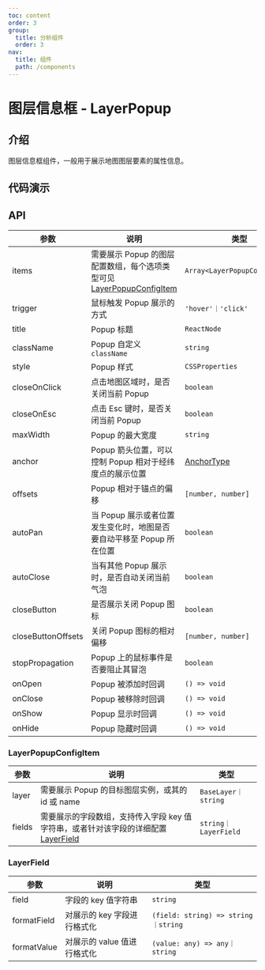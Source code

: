 ```yaml
---
toc: content
order: 3
group:
  title: 分析组件
  order: 3
nav:
  title: 组件
  path: /components
---
```


# 图层信息框 - LayerPopup

## 介绍

图层信息框组件，一般用于展示地图图层要素的属性信息。

## 代码演示

<code src="./demos/default.tsx" compact defaultShowCode></code>

## API

| 参数               | 说明                                                                                          | 类型                          | 默认值     |
| ------------------ | --------------------------------------------------------------------------------------------- | ----------------------------- | ---------- |
| items              | 需要展示 Popup 的图层配置数组，每个选项类型可见 [LayerPopupConfigItem](#LayerPopupConfigItem) | `Array<LayerPopupConfigItem>` | `[]`       |
| trigger            | 鼠标触发 Popup 展示的方式                                                                     | `'hover'｜'click'`            | `'hover'`  |
| title              | Popup 标题                                                                                    | `ReactNode`                   | -          |
| className          | Popup 自定义 `className`                                                                      | `string`                      | -          |
| style              | Popup 样式                                                                                    | `CSSProperties`               | -          |
| closeOnClick       | 点击地图区域时，是否关闭当前 Popup                                                            | `boolean`                     | `true`     |
| closeOnEsc         | 点击 Esc 键时，是否关闭当前 Popup                                                             | `boolean`                     | `false`    |
| maxWidth           | Popup 的最大宽度                                                                              | `string`                      | `'240px'`  |
| anchor             | Popup 箭头位置，可以控制 Popup 相对于经纬度点的展示位置                                       | [AnchorType](#anchortype)     | `'bottom'` |
| offsets            | Popup 相对于锚点的偏移                                                                        | `[number, number]`            | `[0, 0]`   |
| autoPan            | 当 Popup 展示或者位置发生变化时，地图是否要自动平移至 Popup 所在位置                          | `boolean`                     | `false`    |
| autoClose          | 当有其他 Popup 展示时，是否自动关闭当前气泡                                                   | `boolean`                     | `true`     |
| closeButton        | 是否展示关闭 Popup 图标                                                                       | `boolean`                     | `true`     |
| closeButtonOffsets | 关闭 Popup 图标的相对偏移                                                                     | `[number, number]`            | -          |
| stopPropagation    | Popup 上的鼠标事件是否要阻止其冒泡                                                            | `boolean`                     | `true`     |
| onOpen             | Popup 被添加时回调                                                                            | `() => void`                  | -          |
| onClose            | Popup 被移除时回调                                                                            | `() => void`                  | -          |
| onShow             | Popup 显示时回调                                                                              | `() => void`                  | -          |
| onHide             | Popup 隐藏时回调                                                                              | `() => void`                  | -          |

### LayerPopupConfigItem

| 参数   | 说明                                                                                              | 类型                 |
| ------ | ------------------------------------------------------------------------------------------------- | -------------------- |
| layer  | 需要展示 Popup 的目标图层实例，或其的 id 或 name                                                  | `BaseLayer｜string`  |
| fields | 需要展示的字段数组，支持传入字段 key 值字符串，或者针对该字段的详细配置 [LayerField](#LayerField) | `string｜LayerField` |

### LayerField

| 参数        | 说明                        | 类型                                |
| ----------- | --------------------------- | ----------------------------------- |
| field       | 字段的 key 值字符串         | `string`                            |
| formatField | 对展示的 key 字段进行格式化 | `(field: string) => string｜string` |
| formatValue | 对展示的 value 值进行格式化 | `(value: any) => any｜string`       |
